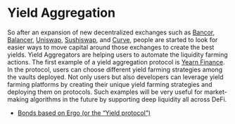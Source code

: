 # Yield Aggregation

So after an expansion of new decentralized exchanges such as [Bancor](https://bancor.network/), [Balancer](https://balancer.finance/), [Uniswap](https://uniswap.org/), [Sushiswap](https://www.sushi.com/), and [Curve](https://resources.curve.fi/), people are started to look for easier ways to move capital around those exchanges to create the best yields. Yield Aggregators are helping users to automate the liquidity farming actions. The first example of a yield aggregation protocol is [Yearn Finance](https://yearn.finance/). In the protocol, users can choose different yield farming strategies among the vaults deployed. Not only users but also developers can leverage yield farming platforms by creating their unique yield farming strategies and deploying them on protocols. Such examples will be very useful for market-making algorithms in the future by supporting deep liquidity all across DeFi.

- [Bonds based on Ergo (or the “Yield protocol”)](https://www.ergoforum.org/t/bonds-based-on-ergo-or-the-yield-protocol/128)